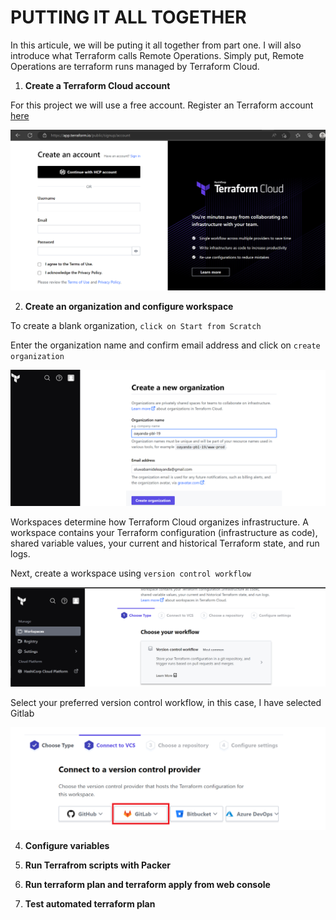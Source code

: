 # PUTTING IT ALL TOGETHER

In this articule, we will be puting it all together from part one. I will also introduce what Terraform calls Remote Operations. Simply put, Remote Operations are terraform runs managed by Terraform Cloud.

1. **Create a Terraform Cloud account**

For this project we will use a free account. Register an Terraform account [here](https://app.terraform.io/signup/account)

![terraform account](/images/1.png)

2. **Create an organization and configure workspace**

To create a blank organization, `click on Start from Scratch`

Enter the organization name and confirm email address and click on `create organization`

![workspace](/images/3.png)

Workspaces determine how Terraform Cloud organizes infrastructure. A workspace contains your Terraform configuration (infrastructure as code), shared variable values, your current and historical Terraform state, and run logs.

Next, create a workspace using `version control workflow`

![workspace](/images/2.png)

Select your preferred version control workflow, in this case, I have selected Gitlab

![workspace](/images/4.png)

4. **Configure variables**

5. **Run Terrafrom scripts with Packer**

6. **Run terraform plan and terraform apply from web console**

7. **Test automated terraform plan**



